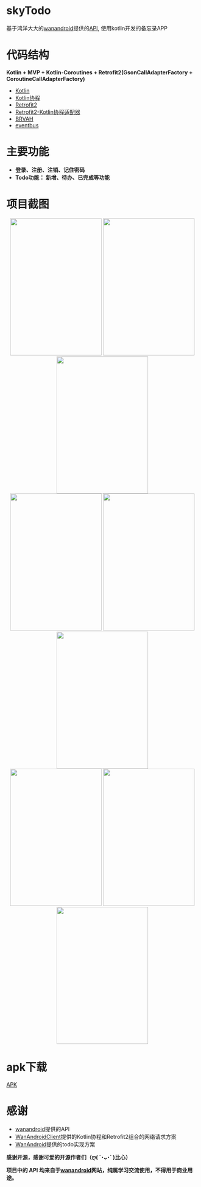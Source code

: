 # skyTodo
基于鸿洋大大的[wanandroid](http://wanandroid.com/)提供的[API](http://www.wanandroid.com/blog/show/2#30), 使用kotlin开发的备忘录APP

# 代码结构

**Kotlin + MVP + Kotlin-Coroutines + Retrofit2(GsonCallAdapterFactory + CoroutineCallAdapterFactory)**

* [Kotlin](https://github.com/JetBrains/kotlin)
* [Kotlin协程](https://github.com/Kotlin/kotlinx.coroutines)
* [Retrofit2](https://github.com/square/retrofit)
* [Retrofit2-Kotlin协程适配器](https://github.com/JakeWharton/retrofit2-kotlin-coroutines-adapter)
* [BRVAH](https://github.com/CymChad/BaseRecyclerViewAdapterHelper)
* [eventbus](https://github.com/greenrobot/EventBus)

# 主要功能
* **登录、注册、注销、记住密码**
* **Todo功能： 新增、待办、已完成等功能**

# 项目截图

<div align="center">
  <img  height="360" width="240"        src="https://github.com/skyCracks/skyTodo/blob/e192bdbbea5a3f08dc9f5d490af233f1a80e1ae5/screenshots/Screenshot_01.png" />
  <img  height="360" width="240"    src="https://github.com/skyCracks/skyTodo/blob/e192bdbbea5a3f08dc9f5d490af233f1a80e1ae5/screenshots/Screenshot_02.png" />
   <img  height="360" width="240"          src="https://github.com/skyCracks/skyTodo/blob/e192bdbbea5a3f08dc9f5d490af233f1a80e1ae5/screenshots/Screenshot_03.png" />
 </div>
  
<div align="center">
<img  height="360" width="240" src="https://github.com/skyCracks/skyTodo/blob/e192bdbbea5a3f08dc9f5d490af233f1a80e1ae5/screenshots/Screenshot_04.png" />
  <img  height="360" width="240" src="https://github.com/skyCracks/skyTodo/blob/e192bdbbea5a3f08dc9f5d490af233f1a80e1ae5/screenshots/Screenshot_05.png" />
   <img  height="360" width="240" src="https://github.com/skyCracks/skyTodo/blob/e192bdbbea5a3f08dc9f5d490af233f1a80e1ae5/screenshots/Screenshot_06.png" />
  </div>
  
  <div align="center">
<img  height="360" width="240" src="https://github.com/skyCracks/skyTodo/blob/e192bdbbea5a3f08dc9f5d490af233f1a80e1ae5/screenshots/Screenshot_07.png" />
  <img  height="360" width="240" src="https://github.com/skyCracks/skyTodo/blob/e192bdbbea5a3f08dc9f5d490af233f1a80e1ae5/screenshots/Screenshot_08.png" />
   <img  height="360" width="240" src="https://github.com/skyCracks/skyTodo/blob/e192bdbbea5a3f08dc9f5d490af233f1a80e1ae5/screenshots/Screenshot_09.png" />
  </div>
  


# apk下载
[APK](https://github.com/skyCracks/skyTodo/blob/e192bdbbea5a3f08dc9f5d490af233f1a80e1ae5/screenshots/skytodo_v1.0.apk)

# 感谢
* [wanandroid](http://wanandroid.com/)提供的API
* [WanAndroidClient](https://github.com/wangzailfm/WanAndroidClient)提供的Kotlin协程和Retrofit2组合的网络请求方案
* [WanAndroid](https://github.com/iceCola7/WanAndroid)提供的todo实现方案

**感谢开源，感谢可爱的开源作者们（ღ( ´･ᴗ･` )比心）**

**项目中的 API 均来自于[wanandroid](http://wanandroid.com/)网站，纯属学习交流使用，不得用于商业用途。**
